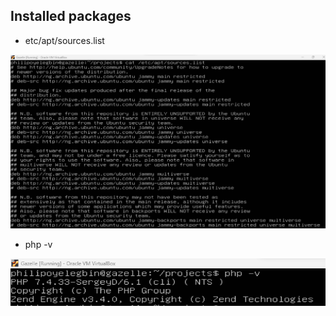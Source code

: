 ## Installed packages

- etc/apt/sources.list

![sources](./sources.png)

- php -v

![php](./php.png)